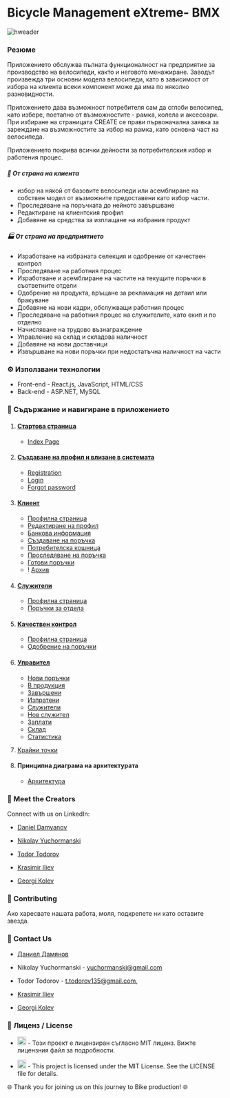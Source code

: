 # <b>Bicycle Management eXtreme- BMX</b>

![hweader](https://github.com/airfanBG/SoftuniBMX/assets/693307/ca4ea5d2-f7f4-449c-b83c-59e0e1e312e8)

### Резюме

Приложението обслужва пълната функционалност на предприятие за производство на велосипеди, както и неговото менажиране. Заводът произвежда три основни модела велосипеди, като в зависимост от избора на клиента всеки компонент може да има по няколко разновидности.

Приложението дава възможност потребителя сам да сглоби велосипед, като избере, поетапно от възможностите - рамка, колела и аксесоари.
При избиране на страницата CREATE се прави първоначална заявка за зареждане на възможностите за избор на рамка, като основна част на велосипеда.

Приложението покрива всички дейности за потребителския избор и работения процес.

##### 👤 От страна на клиента

- избор на някой от базовите велосипеди или асемблиране на собствен модел от възможните предоставени като избор части.
- Проследяване на поръчката до нейното завършване
- Редактиране на клиентския профил
- Добавяне на средства за изплащане на избрания продукт

##### 🏭 От страна на предприятието

- Изработване на избраната селекция и одобрение от качествен контрол
- Проследяване на работния процес
- Изработване и асемблиране на частите на текущите поръчки в съответните отдели
- Одобрение на продукта, връщане за рекламация на детаил или бракуване
- Добавяне на нови кадри, обслужващи работния процес
- Проследяване на работния процес на служителите, като екип и по отделно
- Начисляване на трудово възнаграждение
- Управление на склад и складова наличност
- Добавяне на нови доставчици
- Извършване на нови поръчки при недостатъчна наличност на части

### ⚙️ Използвани технологии

- Front-end - React.js, JavaScript, HTML/CSS
- Back-end - ASP.NET, MySQL

### 📃 Съдържание и навигиране в приложението

1. <h4 style='text-decoration:underline'>Стартова страница</h4>

   - [Index Page](/FrontEndReadMeFiles/IndexPage/indexPage.md)

2. <h4 style='text-decoration:underline'>Създаване на профил и влизане в системата</h4>

   - [Registration](/FrontEndReadMeFiles/Autentication/Register.md)
   - [Login](/FrontEndReadMeFiles/Autentication/Login.md)
   - [Forgot password](/FrontEndReadMeFiles/Autentication/ForgotPassword.md)

3. <h4 style='text-decoration:underline'>Клиент</h4>

   - [Профилна страница](/FrontEndReadMeFiles/ClientFiles/Profile.md)
   - [Редактиране на профил](/FrontEndReadMeFiles/ClientFiles/EditProfile.md)
   - [Банкова информация](/FrontEndReadMeFiles/ClientFiles/)
   - [Създаване на поръчка](/FrontEndReadMeFiles/ClientFiles/Order.md)
   - [Потребителска кошница](/FrontEndReadMeFiles/ClientFiles/Cart.md)
   - [Проследяване на поръчка](/FrontEndReadMeFiles/ClientFiles/TrackOrder.md)
   - [Готови поръчки](/FrontEndReadMeFiles/ClientFiles/Ready.md)
   - ! [Архив](/FrontEndReadMeFiles/ClientFiles/Archive.md)

4. <h4 style='text-decoration:underline'>Служители</h4>

   - [Профилна страница](/FrontEndReadMeFiles/Employee/EditProfile.md)
   - [Поръчки за отдела](/FrontEndReadMeFiles/Employee/EditProfile.md)

5. <h4 style='text-decoration:underline'> Качествен контрол</h4>

   - [Профилна страница](/FrontEndReadMeFiles/Employee/EditProfile.md)
   - [Одобрение на поръчки](/FrontEndReadMeFiles/Manager/NewOrders.md)

6. <h4 style='text-decoration:underline'>Управител</h4>

   - [Нови поръчки](/FrontEndReadMeFiles/Manager/NewOrders.md)
   - [В продукция](/FrontEndReadMeFiles/Manager/Production.md)
   - [Завършени]()
   - [Изпратени]()
   - [Служители](/FrontEndReadMeFiles/Manager/Employers.md)
   - [Нов служител](/FrontEndReadMeFiles/Manager/AddEmployee.md)
   - [Заплати](/FrontEndReadMeFiles/Manager/)
   - [Склад]()
   - [Статистика]()

<!-- 7. <h4 style='text-decoration:underline'>[Крайни точки](/ReadMeFiles_BE)</h4> -->

7. [Крайни точки](/BE_README.md)

   <!-- `Части`

   - [Рамки](/ReadMeFiles_BE/AccountPage/Frames.md)

   - [Избрана част](/ReadMeFiles_BE/AccountPage/SelectedPart.md)

   - [Съвместими части](/ReadMeFiles_BE/AccountPage/CompatibleParts.md) -->

8. <h4>Принципна диаграма на архитектурата</h4>

   - [Архитектура](http://yuchormanski.free.bg/bikes/high-level-dependencies.html)

### 👥 Meet the Creators

Connect with us on LinkedIn:

- [Daniel Damyanov ]()

- [Nikolay Yuchormanski](www.linkedin.com/in/nikolay-yuchormanski-b34975255)

- [Todor Todorov](https://www.linkedin.com/in/тодор-тодоров-178aaa263/)

- [Krasimir Iliev]()

- [Georgi Kolev]()

### 🤝 Contributing

Ако харесвате нашата работа, моля, подкрепете ни като оставите звезда.

<!-- If you would like to suppurt us you could do it by giving a star. -->

### 📧 Contact Us

- [Даниел Дамянов]()

- Nikolay Yuchormanski - [yuchormanski@gmail.com](mailto:yuchormanski@gmail.com)

- Todor Todorov - [t.todorov135@gmail.com,](mailto:t.todorov135@gmail.com)

- [Krasimir Iliev]()

- [Georgi Kolev]()

### 📜 Лиценз / License

- <img src="https://flagpedia.net/data/flags/h120/bg.webp" width="20"> - Този проект е лицензиран съгласно MIT лиценз. Вижте лицензния файл за подробности.

- <img src="https://flagpedia.net/data/flags/w580/gb.webp" width="20" /> - This project is licensed under the MIT License. See the LICENSE file for details.

🌐 Thank you for joining us on this journey to Bike production! 🌐

